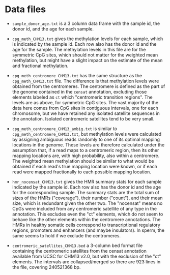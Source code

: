 # Data files

- `sample_donor_age.txt` is a 3 column data frame with the sample
  id, the donor id, and the age for each sample.

- `cpg_meth_CHM13.txt` gives the methylation levels for each sample,
  which is indicated by the sample id. Each row also has the donor id
  and the age for the sample. The methylation levels in this file are
  for the symmetric CpG sites, which should not matter for the
  weighted mean methylation, but might have a slight impact on the
  estimate of the mean and fractional methylation.

- `cpg_meth_centromere_CHM13.txt` has the same structure as the
  `cpg_meth_CHM13.txt` file. The difference is that methylation levels
  were obtained from the centromeres. The centromere is defined as the
  part of the genome contained in the `censat` annotation, excluding
  those elements labeled as `ct` which "centromeric transition
  regions". The levels are as above, for symmetric CpG sites. The vast
  majority of the data here comes from CpG sites in contiguous
  intervals, one for each chromosome, but we have retained any
  isolated satellite sequences in the annotation. Isolated centromeric
  satellites tend to be very small.

- `cpg_meth_centromere_CHM13_ambig.txt` is similar to
  `cpg_meth_centromere_CHM13.txt`, but methylation levels were
  calculated by assigning ambiguous reads randomly to one of its
  optimal mapping locations in the genome. These levels are therefore
  calculated under the assumption that, if a read maps to a
  centromeric region, then its other mapping locations are, with high
  probability, also within a centromere. The weighted mean methylation
  should be similar to what would be obtained if each read's true
  mapping location were known, or if each read were mapped
  fractionally to each possible mapping location.

- `hmr_nocensat_CHM13.txt` gives the HMR summary stats for each sample
  indicated by the sample id. Each row also has the donor id and the
  age for the corresponding sample. The summary stats are the total
  sum of sizes of the HMRs ("coverage"), their number ("count"), and
  their mean size, which is redundant given the other two. The
  "nocensat" means no CpGs were included from any centromeric
  satellite of any type in the annotation. This excludes even the "ct"
  elements, which do not seem to behave like the other elements within
  the centromere annotations. The HMRs in healthy somatic cells
  correspond to transcriptional regulatory regions, promoters and
  enhancers (and maybe insulators). In sperm, the same seems to hold
  if we exclude the centromeres.

- `centromeric_satellites_CHM13.bed` a 3-column bed format file
  containing the centromeric satellites from the censat annotation
  available from UCSC for CHM13 v2.0, but with the exclusion of the
  "ct" elements. The intervals are collapsed/merged so there are 923
  lines in the file, covering 240521368 bp.
